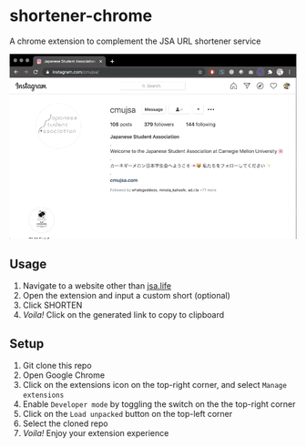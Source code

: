 # shortener-chrome
A chrome extension to complement the JSA URL shortener service

![sample gif](sample.gif)

## Usage

1. Navigate to a website other than [jsa.life](http://jsa.life)
1. Open the extension and input a custom short (optional)
1. Click SHORTEN
1. _Voila!_ Click on the generated link to copy to clipboard

## Setup

1. Git clone this repo
1. Open Google Chrome
1. Click on the extensions icon on the top-right corner, and select `Manage extensions`
1. Enable `Developer mode` by toggling the switch on the the top-right corner
1. Click on the `Load unpacked` button on the top-left corner
1. Select the cloned repo
1. _Voila!_ Enjoy your extension experience
